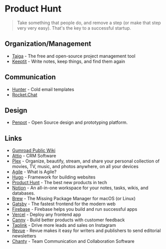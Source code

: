 # Product Hunt

> Take something that people do, and remove a step \(or make that step very very easy\). That's the key to a successful startup.

## Organization/Management
- [Taiga](https://www.taiga.io/) - The free and open-source project management tool
- [Keeptit](http://reinventedsoftware.com/keepit/) - Write notes, keep things,
and find them again

## Communication
- [Hunter](https://hunter.io/templates?ref=producthunt) - Cold email templates
- [Rocket.Chat](https://www.rocket.chat/)

## Design
- [Penpot](https://penpot.app/) - Open Source design and prototyping platform.

## Links
- [Gumroad Public Wiki](https://www.notion.so/Public-Wiki-72663c59ed5a432a9d52accafd8f166e)
- [Attio](https://attio.com/) - CRM Software
- [Plex](https://www.plex.tv/your-media/) - Organize, beautify, stream, and share your personal collection of movies, TV, music, and photos anywhere, on all your devices
- [Agile](https://www.atlassian.com/agile) - What is Agile?
- [Hugo](https://gohugo.io/) - Framework for building websites
- [Product Hunt](https://www.producthunt.com/) - The best new products in tech
- [Notion](https://www.notion.so/) - An all-in-one workspace for your notes, tasks, wikis, and databases.
- [Brew](https://brew.sh/) - The Missing Package Manager for macOS \(or Linux\)
- [Gatsby](https://www.gatsbyjs.com/) - The fastest frontend for the modern web
- [Firebase](https://firebase.google.com/) - Firebase helps you build and run successful apps
- [Vercel](https://vercel.com/) - Deploy any frontend app
- [Canny](https://canny.io/) - Build better products with customer feedback
- [Taplink](https://taplink.at/en/) - Drive more leads and sales on Instagram
- [Revue](https://www.getrevue.co/) - Revue makes it easy for writers and publishers to send editorial newsletters
- [Chanty](https://www.chanty.com/) - Team Communication and Collaboration Software